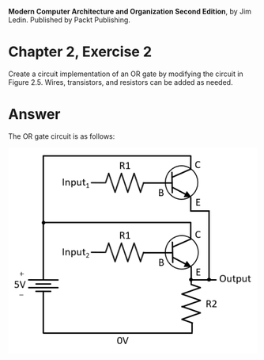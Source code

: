 __Modern Computer Architecture and Organization Second Edition__, by Jim Ledin. Published by Packt Publishing.
# Chapter 2, Exercise 2

Create a circuit implementation of an OR gate by modifying the circuit in Figure 2.5. Wires, transistors, and resistors can be added as needed.

# Answer
The OR gate circuit is as follows:

![OR gate circuit](src/Ex__2_diagram.png)